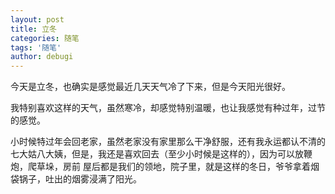 ```yaml
---
layout: post
title: 立冬
categories: 随笔
tags: '随笔'
author: debugi
---
```


今天是立冬，也确实是感觉最近几天天气冷了下来，但是今天阳光很好。  

我特别喜欢这样的天气，虽然寒冷，却感觉特别温暖，也让我感觉有种过年，过节的感觉。  

小时候特过年会回老家，虽然老家没有家里那么干净舒服，还有我永运都认不清的七大姑八大姨，但是，我还是喜欢回去（至少小时候是这样的），因为可以放鞭炮，爬草垛，房前
屋后都是我们的领地，院子里，就是这样的冬日，爷爷拿着烟袋锅子，吐出的烟雾浸满了阳光。
